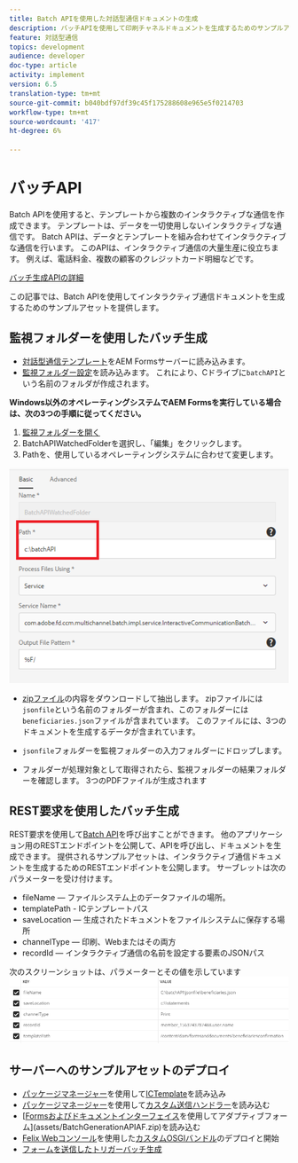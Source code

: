 ```yaml
---
title: Batch APIを使用した対話型通信ドキュメントの生成
description: バッチAPIを使用して印刷チャネルドキュメントを生成するためのサンプルアセット
feature: 対話型通信
topics: development
audience: developer
doc-type: article
activity: implement
version: 6.5
translation-type: tm+mt
source-git-commit: b040bdf97df39c45f175288608e965e5f0214703
workflow-type: tm+mt
source-wordcount: '417'
ht-degree: 6%

---
```



# バッチAPI

Batch APIを使用すると、テンプレートから複数のインタラクティブな通信を作成できます。 テンプレートは、データを一切使用しないインタラクティブな通信です。 Batch APIは、データとテンプレートを組み合わせてインタラクティブな通信を行います。 このAPIは、インタラクティブ通信の大量生産に役立ちます。 例えば、電話料金、複数の顧客のクレジットカード明細などです。

[バッチ生成APIの詳細](https://docs.adobe.com/content/help/en/experience-manager-65/forms/interactive-communications/generate-multiple-interactive-communication-using-batch-api.html)

この記事では、Batch APIを使用してインタラクティブ通信ドキュメントを生成するためのサンプルアセットを提供します。

## 監視フォルダーを使用したバッチ生成

* [対話型通信テンプレート](assets/Beneficiaries-confirmation.zip)をAEM Formsサーバーに読み込みます。
* [監視フォルダー設定](assets/batch-generation-api.zip)を読み込みます。 これにより、Cドライブに`batchAPI`という名前のフォルダが作成されます。

**Windows以外のオペレーティングシステムでAEM Formsを実行している場合は、次の3つの手順に従ってください。**

1. [監視フォルダーを開く](http://localhost:4502/libs/fd/core/WatchfolderUI/content/UI.html)
2. BatchAPIWatchedFolderを選択し、「編集」をクリックします。
3. Pathを、使用しているオペレーティングシステムに合わせて変更します。

![path](assets/watched-folder-batch-api-basic.PNG)

* [zipファイル](assets/jsonfile.zip)の内容をダウンロードして抽出します。 zipファイルには`jsonfile`という名前のフォルダーが含まれ、このフォルダーには`beneficiaries.json`ファイルが含まれています。 このファイルには、3つのドキュメントを生成するデータが含まれています。

* `jsonfile`フォルダーを監視フォルダーの入力フォルダーにドロップします。
* フォルダーが処理対象として取得されたら、監視フォルダーの結果フォルダーを確認します。 3つのPDFファイルが生成されます

## REST要求を使用したバッチ生成

REST要求を使用して[Batch API](https://helpx.adobe.com/jp/experience-manager/6-5/forms/javadocs/index.html)を呼び出すことができます。 他のアプリケーション用のRESTエンドポイントを公開して、APIを呼び出し、ドキュメントを生成できます。
提供されるサンプルアセットは、インタラクティブ通信ドキュメントを生成するためのRESTエンドポイントを公開します。 サーブレットは次のパラメーターを受け付けます。

* fileName — ファイルシステム上のデータファイルの場所。
* templatePath - ICテンプレートパス
* saveLocation — 生成されたドキュメントをファイルシステムに保存する場所
* channelType — 印刷、Webまたはその両方
* recordId — インタラクティブ通信の名前を設定する要素のJSONパス

次のスクリーンショットは、パラメーターとその値を示しています
![サンプルリクエスト](assets/generate-ic-batch-servlet.PNG)

## サーバーへのサンプルアセットのデプロイ

* [パッケージマネージャー](http://localhost:4502/crx/packmgr/index.jsp)を使用して[ICTemplate](assets/ICTemplate.zip)を読み込み
* [パッケージマネージャー](http://localhost:4502/crx/packmgr/index.jsp)を使用して[カスタム送信ハンドラー](assets/BatchAPICustomSubmit.zip)を読み込む
* [[Formsおよびドキュメントインターフェイス](http://localhost:4502/aem/forms.html/content/dam/formsanddocuments)を使用してアダプティブフォーム](assets/BatchGenerationAPIAF.zip)を読み込む
* [Felix Webコンソール](http://localhost:4502/system/console/bundles)を使用した[カスタムOSGIバンドル](assets/batchgenerationapi.batchgenerationapi.core-1.0-SNAPSHOT.jar)のデプロイと開始
* [フォームを送信したトリガーバッチ生成](http://localhost:4502/content/dam/formsanddocuments/batchgenerationapi/jcr:content?wcmmode=disabled)
